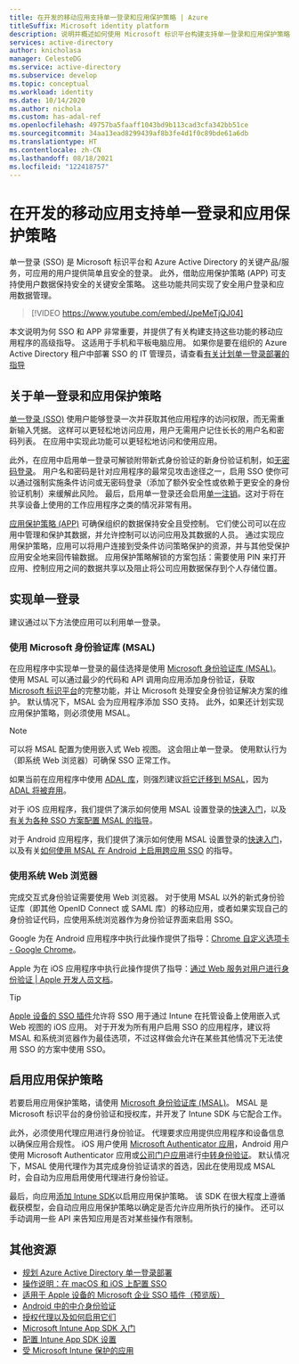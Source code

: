 ```yaml
---
title: 在开发的移动应用支持单一登录和应用保护策略 | Azure
titleSuffix: Microsoft identity platform
description: 说明并概述如何使用 Microsoft 标识平台构建支持单一登录和应用保护策略的移动应用程序并与 Azure Active Directory 集成。
services: active-directory
author: knicholasa
manager: CelesteDG
ms.service: active-directory
ms.subservice: develop
ms.topic: conceptual
ms.workload: identity
ms.date: 10/14/2020
ms.author: nichola
ms.custom: has-adal-ref
ms.openlocfilehash: 49757ba5faaff1043bd9b113cad3cfa342bb51ce
ms.sourcegitcommit: 34aa13ead8299439af8b3fe4d1f0c89bde61a6db
ms.translationtype: HT
ms.contentlocale: zh-CN
ms.lasthandoff: 08/18/2021
ms.locfileid: "122418757"
---
```

# <a name="support-single-sign-on-and-app-protection-policies-in-mobile-apps-you-develop"></a>在开发的移动应用支持单一登录和应用保护策略

单一登录 (SSO) 是 Microsoft 标识平台和 Azure Active Directory 的关键产品/服务，可应用的用户提供简单且安全的登录。 此外，借助应用保护策略 (APP) 可支持使用户数据保持安全的关键安全策略。 这些功能共同实现了安全用户登录和应用数据管理。

> [!VIDEO https://www.youtube.com/embed/JpeMeTjQJ04]

本文说明为何 SSO 和 APP 非常重要，并提供了有关构建支持这些功能的移动应用程序的高级指导。 这适用于手机和平板电脑应用。 如果你是要在组织的 Azure Active Directory 租户中部署 SSO 的 IT 管理员，请查看[有关计划单一登录部署的指导](../manage-apps/plan-sso-deployment.md)

## <a name="about-single-sign-on-and-app-protection-policies"></a>关于单一登录和应用保护策略

[单一登录 (SSO)](../manage-apps/plan-sso-deployment.md) 使用户能够登录一次并获取其他应用程序的访问权限，而无需重新输入凭据。 这样可以更轻松地访问应用，用户无需用户记住长长的用户名和密码列表。 在应用中实现此功能可以更轻松地访问和使用应用。

此外，在应用中启用单一登录可解锁附带新式身份验证的新身份验证机制，如[无密码登录](../authentication/concept-authentication-passwordless.md)。 用户名和密码是针对应用程序的最常见攻击途径之一，启用 SSO 使你可以通过强制实施条件访问或无密码登录（添加了额外安全性或依赖于更安全的身份验证机制）来缓解此风险。 最后，启用单一登录还会启用[单一注销](v2-protocols-oidc.md#single-sign-out)。这对于将在共享设备上使用的工作应用程序之类的情况非常有用。

[应用保护策略 (APP)](/mem/intune/apps/app-protection-policy) 可确保组织的数据保持安全且受控制。 它们使公司可以在应用中管理和保护其数据，并允许控制可以访问应用及其数据的人员。 通过实现应用保护策略，应用可以将用户连接到受条件访问策略保护的资源，并与其他受保护应用安全地来回传输数据。 应用保护策略解锁的方案包括：需要使用 PIN 来打开应用、控制应用之间的数据共享以及阻止将公司应用数据保存到个人存储位置。

## <a name="implementing-single-sign-on"></a>实现单一登录

建议通过以下方法使应用可以利用单一登录。

### <a name="use-the-microsoft-authentication-library-msal"></a>使用 Microsoft 身份验证库 (MSAL)

在应用程序中实现单一登录的最佳选择是使用 [Microsoft 身份验证库 (MSAL)](msal-overview.md)。 使用 MSAL 可以通过最少的代码和 API 调用向应用添加身份验证，获取 [Microsoft 标识平台](./index.yml)的完整功能，并让 Microsoft 处理安全身份验证解决方案的维护。 默认情况下，MSAL 会为应用程序添加 SSO 支持。 此外，如果还计划实现应用保护策略，则必须使用 MSAL。

> [!NOTE]
> 可以将 MSAL 配置为使用嵌入式 Web 视图。 这会阻止单一登录。 使用默认行为（即系统 Web 浏览器）可确保 SSO 正常工作。

如果当前在应用程序中使用 [ADAL 库](../azuread-dev/active-directory-authentication-libraries.md)，则强烈建议[将它迁移到 MSAL](msal-migration.md)，因为 [ADAL 将被弃用](https://techcommunity.microsoft.com/t5/azure-active-directory-identity/update-your-applications-to-use-microsoft-authentication-library/ba-p/1257363)。

对于 iOS 应用程序，我们提供了演示如何使用 MSAL 设置登录的[快速入门](quickstart-v2-ios.md)，以及[有关为各种 SSO 方案配置 MSAL 的指导](single-sign-on-macos-ios.md)。

对于 Android 应用程序，我们提供了演示如何使用 MSAL 设置登录的[快速入门](quickstart-v2-android.md)，以及有关[如何使用 MSAL 在 Android 上启用跨应用 SSO](msal-android-single-sign-on.md) 的指导。

### <a name="use-the-system-web-browser"></a>使用系统 Web 浏览器

完成交互式身份验证需要使用 Web 浏览器。 对于使用 MSAL 以外的新式身份验证库（即其他 OpenID Connect 或 SAML 库）的移动应用，或者如果实现自己的身份验证代码，应使用系统浏览器作为身份验证界面来启用 SSO。

Google 为在 Android 应用程序中执行此操作提供了指导：[Chrome 自定义选项卡 - Google Chrome](https://developer.chrome.com/multidevice/android/customtabs)。

Apple 为在 iOS 应用程序中执行此操作提供了指导：[通过 Web 服务对用户进行身份验证 | Apple 开发人员文档](https://developer.apple.com/documentation/authenticationservices/authenticating_a_user_through_a_web_service)。

> [!TIP]
> [Apple 设备的 SSO 插件](apple-sso-plugin.md)允许将 SSO 用于通过 Intune 在托管设备上使用嵌入式 Web 视图的 iOS 应用。 对于开发为所有用户启用 SSO 的应用程序，建议将 MSAL 和系统浏览器作为最佳选项，不过这样做会允许在某些其他情况下无法使用 SSO 的方案中使用 SSO。

## <a name="enable-app-protection-policies"></a>启用应用保护策略

若要启用应用保护策略，请使用 [Microsoft 身份验证库 (MSAL)](msal-overview.md)。 MSAL 是 Microsoft 标识平台的身份验证和授权库，并开发了 Intune SDK 与它配合工作。

此外，必须使用代理应用进行身份验证。 代理要求应用提供应用程序和设备信息以确保应用合规性。 iOS 用户使用 [Microsoft Authenticator 应用](../user-help/user-help-auth-app-sign-in.md)，Android 用户使用 Microsoft Authenticator 应用或[公司门户应用](https://play.google.com/store/apps/details?id=com.microsoft.windowsintune.companyportal)进行[中转身份验证](./msal-android-single-sign-on.md)。 默认情况下，MSAL 使用代理作为其完成身份验证请求的首选，因此在使用现成 MSAL 时，会自动为应用启用使用代理进行身份验证。

最后，向应用[添加 Intune SDK](/mem/intune/developer/app-sdk-get-started)以启用应用保护策略。 该 SDK 在很大程度上遵循截获模型，会自动应用应用保护策略以确定是否允许应用所执行的操作。 还可以手动调用一些 API 来告知应用是否对某些操作有限制。

## <a name="additional-resources"></a>其他资源

- [规划 Azure Active Directory 单一登录部署](../manage-apps/plan-sso-deployment.md)
- [操作说明：在 macOS 和 iOS 上配置 SSO](single-sign-on-macos-ios.md)
- [适用于 Apple 设备的 Microsoft 企业 SSO 插件（预览版）](apple-sso-plugin.md)
- [Android 中的中介身份验证](./msal-android-single-sign-on.md)
- [授权代理以及如何启用它们](./msal-android-single-sign-on.md)
- [Microsoft Intune App SDK 入门](/mem/intune/developer/app-sdk-get-started)
- [配置 Intune App SDK 设置](/mem/intune/developer/app-sdk-ios#configure-settings-for-the-intune-app-sdk)
- [受 Microsoft Intune 保护的应用](/mem/intune/apps/apps-supported-intune-apps)
